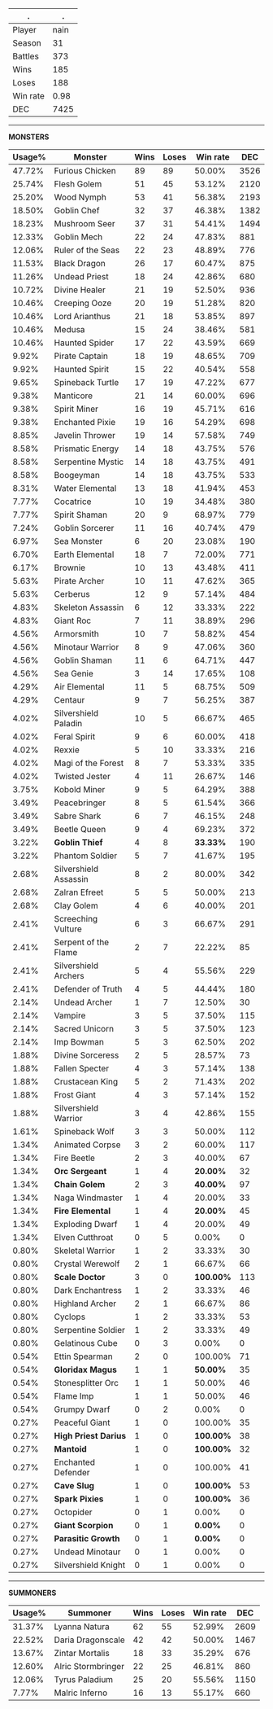 .|.
|-|-
Player|nain
Season|31
Battles|373
Wins|185
Loses|188
Win rate|0.98
DEC|7425

---
**MONSTERS**

Usage%|Monster|Wins|Loses|Win rate|DEC|
-|-|-|-|-|-|
47.72%|Furious Chicken|89|89|50.00%|3526|
25.74%|Flesh Golem|51|45|53.12%|2120|
25.20%|Wood Nymph|53|41|56.38%|2193|
18.50%|Goblin Chef|32|37|46.38%|1382|
18.23%|Mushroom Seer|37|31|54.41%|1494|
12.33%|Goblin Mech|22|24|47.83%|881|
12.06%|Ruler of the Seas|22|23|48.89%|776|
11.53%|Black Dragon|26|17|60.47%|875|
11.26%|Undead Priest|18|24|42.86%|680|
10.72%|Divine Healer|21|19|52.50%|936|
10.46%|Creeping Ooze|20|19|51.28%|820|
10.46%|Lord Arianthus|21|18|53.85%|897|
10.46%|Medusa|15|24|38.46%|581|
10.46%|Haunted Spider|17|22|43.59%|669|
9.92%|Pirate Captain|18|19|48.65%|709|
9.92%|Haunted Spirit|15|22|40.54%|558|
9.65%|Spineback Turtle|17|19|47.22%|677|
9.38%|Manticore|21|14|60.00%|696|
9.38%|Spirit Miner|16|19|45.71%|616|
9.38%|Enchanted Pixie|19|16|54.29%|698|
8.85%|Javelin Thrower|19|14|57.58%|749|
8.58%|Prismatic Energy|14|18|43.75%|576|
8.58%|Serpentine Mystic|14|18|43.75%|491|
8.58%|Boogeyman|14|18|43.75%|533|
8.31%|Water Elemental|13|18|41.94%|453|
7.77%|Cocatrice|10|19|34.48%|380|
7.77%|Spirit Shaman|20|9|68.97%|779|
7.24%|Goblin Sorcerer|11|16|40.74%|479|
6.97%|Sea Monster|6|20|23.08%|190|
6.70%|Earth Elemental|18|7|72.00%|771|
6.17%|Brownie|10|13|43.48%|411|
5.63%|Pirate Archer|10|11|47.62%|365|
5.63%|Cerberus|12|9|57.14%|484|
4.83%|Skeleton Assassin|6|12|33.33%|222|
4.83%|Giant Roc|7|11|38.89%|296|
4.56%|Armorsmith|10|7|58.82%|454|
4.56%|Minotaur Warrior|8|9|47.06%|360|
4.56%|Goblin Shaman|11|6|64.71%|447|
4.56%|Sea Genie|3|14|17.65%|108|
4.29%|Air Elemental|11|5|68.75%|509|
4.29%|Centaur|9|7|56.25%|387|
4.02%|Silvershield Paladin|10|5|66.67%|465|
4.02%|Feral Spirit|9|6|60.00%|418|
4.02%|Rexxie|5|10|33.33%|216|
4.02%|Magi of the Forest|8|7|53.33%|335|
4.02%|Twisted Jester|4|11|26.67%|146|
3.75%|Kobold Miner|9|5|64.29%|388|
3.49%|Peacebringer|8|5|61.54%|366|
3.49%|Sabre Shark|6|7|46.15%|248|
3.49%|Beetle Queen|9|4|69.23%|372|
3.22%|**Goblin Thief**|4|8|**33.33%**|190|
3.22%|Phantom Soldier|5|7|41.67%|195|
2.68%|Silvershield Assassin|8|2|80.00%|342|
2.68%|Zalran Efreet|5|5|50.00%|213|
2.68%|Clay Golem|4|6|40.00%|201|
2.41%|Screeching Vulture|6|3|66.67%|291|
2.41%|Serpent of the Flame|2|7|22.22%|85|
2.41%|Silvershield Archers|5|4|55.56%|229|
2.41%|Defender of Truth|4|5|44.44%|180|
2.14%|Undead Archer|1|7|12.50%|30|
2.14%|Vampire|3|5|37.50%|115|
2.14%|Sacred Unicorn|3|5|37.50%|123|
2.14%|Imp Bowman|5|3|62.50%|202|
1.88%|Divine Sorceress|2|5|28.57%|73|
1.88%|Fallen Specter|4|3|57.14%|138|
1.88%|Crustacean King|5|2|71.43%|202|
1.88%|Frost Giant|4|3|57.14%|152|
1.88%|Silvershield Warrior|3|4|42.86%|155|
1.61%|Spineback Wolf|3|3|50.00%|112|
1.34%|Animated Corpse|3|2|60.00%|117|
1.34%|Fire Beetle|2|3|40.00%|67|
1.34%|**Orc Sergeant**|1|4|**20.00%**|32|
1.34%|**Chain Golem**|2|3|**40.00%**|97|
1.34%|Naga Windmaster|1|4|20.00%|33|
1.34%|**Fire Elemental**|1|4|**20.00%**|45|
1.34%|Exploding Dwarf|1|4|20.00%|49|
1.34%|Elven Cutthroat|0|5|0.00%|0|
0.80%|Skeletal Warrior|1|2|33.33%|30|
0.80%|Crystal Werewolf|2|1|66.67%|66|
0.80%|**Scale Doctor**|3|0|**100.00%**|113|
0.80%|Dark Enchantress|1|2|33.33%|46|
0.80%|Highland Archer|2|1|66.67%|86|
0.80%|Cyclops|1|2|33.33%|53|
0.80%|Serpentine Soldier|1|2|33.33%|49|
0.80%|Gelatinous Cube|0|3|0.00%|0|
0.54%|Ettin Spearman|2|0|100.00%|71|
0.54%|**Gloridax Magus**|1|1|**50.00%**|35|
0.54%|Stonesplitter Orc|1|1|50.00%|46|
0.54%|Flame Imp|1|1|50.00%|46|
0.54%|Grumpy Dwarf|0|2|0.00%|0|
0.27%|Peaceful Giant|1|0|100.00%|35|
0.27%|**High Priest Darius**|1|0|**100.00%**|38|
0.27%|**Mantoid**|1|0|**100.00%**|32|
0.27%|Enchanted Defender|1|0|100.00%|41|
0.27%|**Cave Slug**|1|0|**100.00%**|53|
0.27%|**Spark Pixies**|1|0|**100.00%**|36|
0.27%|Octopider|0|1|0.00%|0|
0.27%|**Giant Scorpion**|0|1|**0.00%**|0|
0.27%|**Parasitic Growth**|0|1|**0.00%**|0|
0.27%|Undead Minotaur|0|1|0.00%|0|
0.27%|Silvershield Knight|0|1|0.00%|0|

---
**SUMMONERS**

Usage%|Summoner|Wins|Loses|Win rate|DEC|
-|-|-|-|-|-|
31.37%|Lyanna Natura|62|55|52.99%|2609|
22.52%|Daria Dragonscale|42|42|50.00%|1467|
13.67%|Zintar Mortalis|18|33|35.29%|676|
12.60%|Alric Stormbringer|22|25|46.81%|860|
12.06%|Tyrus Paladium|25|20|55.56%|1150|
7.77%|Malric Inferno|16|13|55.17%|660|
